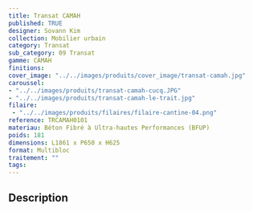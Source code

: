 ```yaml
---
title: Transat CAMAH 
published: TRUE
designer: Sovann Kim
collection: Mobilier urbain
category: Transat
sub_category: 09 Transat
gamme: CAMAH 
finitions: 
cover_image: "../../images/produits/cover_image/transat-camah.jpg"
caroussel: 
- "../../images/produits/transat-camah-cucq.JPG"
- "../../images/produits/transat-camah-le-trait.jpg"
filaire: 
 - "../../images/produits/filaires/filaire-cantine-04.png"
reference: TRCAMAH0101
materiau: Béton Fibré à Ultra-hautes Performances (BFUP)
poids: 181
dimensions: L1861 x P650 x H625 
format: Multibloc
traitement: ""
tags: 
---
```


## Description
